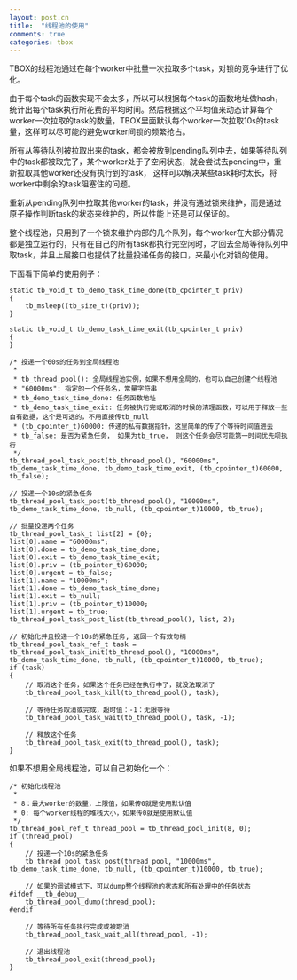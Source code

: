 ```yaml
---
layout: post.cn
title:  "线程池的使用"
comments: true
categories: tbox
---
```


TBOX的线程池通过在每个worker中批量一次拉取多个task，对锁的竞争进行了优化。

由于每个task的函数实现不会太多，所以可以根据每个task的函数地址做hash，统计出每个task执行所花费的平均时间。然后根据这个平均值来动态计算每个worker一次拉取的task的数量，TBOX里面默认每个worker一次拉取10s的task量，这样可以尽可能的避免worker间锁的频繁抢占。

所有从等待队列被拉取出来的task，都会被放到pending队列中去，如果等待队列中的task都被取完了，某个worker处于了空闲状态，就会尝试去pending中，重新拉取其他worker还没有执行到的task， 这样可以解决某些task耗时太长，将worker中剩余的task阻塞住的问题。

重新从pending队列中拉取其他worker的task，并没有通过锁来维护，而是通过原子操作判断task的状态来维护的，所以性能上还是可以保证的。

整个线程池，只用到了一个锁来维护内部的几个队列，每个worker在大部分情况都是独立运行的，只有在自己的所有task都执行完空闲时，才回去全局等待队列中取task，并且上层接口也提供了批量投递任务的接口，来最小化对锁的使用。

下面看下简单的使用例子：



    static tb_void_t tb_demo_task_time_done(tb_cpointer_t priv)
    {
        tb_msleep((tb_size_t)(priv));
    }

    static tb_void_t tb_demo_task_time_exit(tb_cpointer_t priv)
    {
    }

    /* 投递一个60s的任务到全局线程池
     *
     * tb_thread_pool(): 全局线程池实例，如果不想用全局的，也可以自己创建个线程池
     * "60000ms": 指定的一个任务名，常量字符串
     * tb_demo_task_time_done: 任务函数地址
     * tb_demo_task_time_exit: 任务被执行完或取消的时候的清理函数，可以用于释放一些自有数据，这个是可选的，不用直接传tb_null
     * (tb_cpointer_t)60000: 传递的私有数据指针，这里简单的传了个等待时间值进去
     * tb_false: 是否为紧急任务， 如果为tb_true， 则这个任务会尽可能第一时间优先呗执行
     */
    tb_thread_pool_task_post(tb_thread_pool(), "60000ms", tb_demo_task_time_done, tb_demo_task_time_exit, (tb_cpointer_t)60000, tb_false);

    // 投递一个10s的紧急任务
    tb_thread_pool_task_post(tb_thread_pool(), "10000ms", tb_demo_task_time_done, tb_null, (tb_cpointer_t)10000, tb_true);

    // 批量投递两个任务
    tb_thread_pool_task_t list[2] = {0};
    list[0].name = "60000ms";
    list[0].done = tb_demo_task_time_done;
    list[0].exit = tb_demo_task_time_exit;
    list[0].priv = (tb_pointer_t)60000;
    list[0].urgent = tb_false;
    list[1].name = "10000ms";
    list[1].done = tb_demo_task_time_done;
    list[1].exit = tb_null;
    list[1].priv = (tb_pointer_t)10000;
    list[1].urgent = tb_true;
    tb_thread_pool_task_post_list(tb_thread_pool(), list, 2);

    // 初始化并且投递一个10s的紧急任务, 返回一个有效句柄
    tb_thread_pool_task_ref_t task = tb_thread_pool_task_init(tb_thread_pool(), "10000ms", tb_demo_task_time_done, tb_null, (tb_cpointer_t)10000, tb_true);
    if (task)
    {
        // 取消这个任务，如果这个任务已经在执行中了，就没法取消了
        tb_thread_pool_task_kill(tb_thread_pool(), task);
        
        // 等待任务取消或完成，超时值：-1：无限等待
        tb_thread_pool_task_wait(tb_thread_pool(), task, -1);
        
        // 释放这个任务
        tb_thread_pool_task_exit(tb_thread_pool(), task);
    }

如果不想用全局线程池，可以自己初始化一个：

    /* 初始化线程池
     *
     * 8：最大worker的数量，上限值，如果传0就是使用默认值
     * 0: 每个worker线程的堆栈大小，如果传0就是使用默认值
     */
    tb_thread_pool_ref_t thread_pool = tb_thread_pool_init(8, 0);
    if (thread_pool)
    {
        // 投递一个10s的紧急任务
        tb_thread_pool_task_post(thread_pool, "10000ms", tb_demo_task_time_done, tb_null, (tb_cpointer_t)10000, tb_true);
        
        // 如果的调试模式下，可以dump整个线程池的状态和所有处理中的任务状态
    #ifdef __tb_debug__
        tb_thread_pool_dump(thread_pool);
    #endif

        // 等待所有任务执行完成或被取消
        tb_thread_pool_task_wait_all(thread_pool, -1);
        
        // 退出线程池
        tb_thread_pool_exit(thread_pool);
    }


